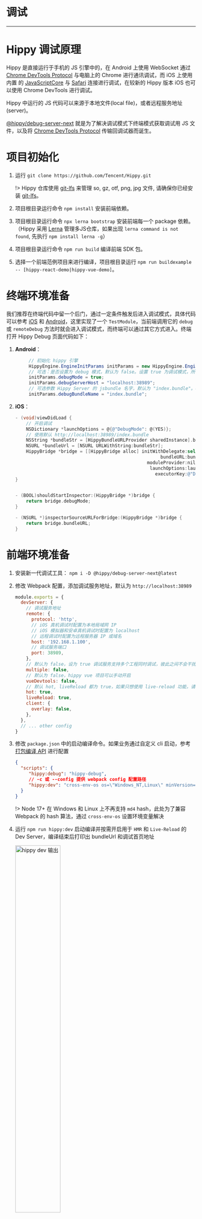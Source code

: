 # 调试

---

# Hippy 调试原理

Hippy 是直接运行于手机的 JS 引擎中的，在 Android 上使用 WebSocket 通过 [Chrome DevTools Protocol](//chromedevtools.github.io/devtools-protocol/) 与电脑上的 Chrome 进行通讯调试，而 iOS 上使用内置 的 [JavaScriptCore](//developer.apple.com/documentation/javascriptcore) 与 [Safari](//www.apple.com.cn/cn/safari/) 连接进行调试，在较新的 Hippy 版本 iOS 也可以使用 Chrome DevTools 进行调试。

Hippy 中运行的 JS 代码可以来源于本地文件(local file)，或者远程服务地址(server)。

[@hippy/debug-server-next](//www.npmjs.com/package/@hippy/debug-server-next) 就是为了解决调试模式下终端模式获取调试用 JS 文件，以及将 [Chrome DevTools Protocol](//chromedevtools.github.io/devtools-protocol/) 传输回调试器而诞生。

# 项目初始化

1. 运行 `git clone https://github.com/Tencent/Hippy.git`

   !> Hippy 仓库使用 [git-lfs](https://git-lfs.github.com/) 来管理 so, gz, otf, png, jpg 文件, 请确保你已经安装 [git-lfs](https://git-lfs.github.com/)。

2. 项目根目录运行命令 `npm install` 安装前端依赖。
3. 项目根目录运行命令 `npx lerna bootstrap` 安装前端每一个 package 依赖。（Hippy 采用 [Lerna](https://lerna.js.org/) 管理多JS仓库，如果出现 `lerna command is not found`, 先执行 `npm install lerna -g`）
4. 项目根目录运行命令 `npm run build` 编译前端 SDK 包。
5. 选择一个前端范例项目来进行编译，项目根目录运行 `npm run buildexample -- [hippy-react-demo|hippy-vue-demo]`。

# 终端环境准备

我们推荐在终端代码中留一个后门，通过一定条件触发后进入调试模式，具体代码可以参考 [iOS](//github.com/Tencent/Hippy/blob/master/examples/ios-demo/HippyDemo/TestModule.m#L60) 和 [Android](//github.com/Tencent/Hippy/blob/master/examples/android-demo/example/src/main/java/com/tencent/mtt/hippy/example/module/TestModule.java#L31)，这里实现了一个 `TestModule`，当前端调用它的 `debug` 或 `remoteDebug` 方法时就会进入调试模式，而终端可以通过其它方式进入。终端打开 Hippy Debug 页面代码如下：

1. **Android**：

   ```java
        // 初始化 hippy 引擎
        HippyEngine.EngineInitParams initParams = new HippyEngine.EngineInitParams();
        // 可选：是否设置为 debug 模式，默认为 false。设置 true 为调试模式，所有 jsbundle 都将从 debug server 上下载
        initParams.debugMode = true;
        initParams.debugServerHost = "localhost:38989";
        // 可选参数 Hippy Server 的 jsbundle 名字，默认为 "index.bundle"。debugMode = true 时有效
        initParams.debugBundleName = "index.bundle";
   ```

2. **iOS**：

   ```objective-c
   - (void)viewDidLoad {
       // 开启调试
       NSDictionary *launchOptions = @{@"DebugMode": @(YES)};
       // 使用默认 http://localhost:38989/index.bundle
       NSString *bundleStr = [HippyBundleURLProvider sharedInstance].bundleURLString;
       NSURL *bundleUrl = [NSURL URLWithString:bundleStr];
       HippyBridge *bridge = [[HippyBridge alloc] initWithDelegate:self
                                                         bundleURL:bundleUrl
                                                    moduleProvider:nil
                                                     launchOptions:launchOptions
                                                       executorKey:@"Demo"];
   }
   
   
   - (BOOL)shouldStartInspector:(HippyBridge *)bridge {
       return bridge.debugMode;
   }
   
   - (NSURL *)inspectorSourceURLForBridge:(HippyBridge *)bridge {
       return bridge.bundleURL;
   }
   ```

# 前端环境准备

1. 安装新一代调试工具： `npm i -D @hippy/debug-server-next@latest`
2. 修改 Webpack 配置，添加调试服务地址，默认为 `http://localhost:38989`

   ```javascript
   module.exports = {
     devServer: {
       // 调试服务地址
       remote: {
         protocol: 'http',
         // iOS 真机调试时配置为本地局域网 IP
         // iOS 模拟器和安卓真机调试时配置为 localhost
         // 远程调试时配置为远程服务器 IP 或域名
         host: '192.168.1.100',
         // 调试服务端口
         port: 38989,
       },
       // 默认为 false，设为 true 调试服务支持多个工程同时调试，彼此之间不会干扰
       multiple: false,
       // 默认为 false，hippy vue 项目可以手动开启
       vueDevtools: false,
       // 默认 hot, liveReload 都为 true，如果只想使用 live-reload 功能，请将 hot 设为 false，liveReload 设为 true
       hot: true,
       liveReload: true,
       client: {
         overlay: false,
       },
     },
     // ... other config
   }
   ```

3. 修改 `package.json` 中的启动编译命令。如果业务通过自定义 cli 启动，参考 [打包编译 API](#debug-server-api) 进行配置

   ```json
   {
     "scripts": {
        "hippy:debug": "hippy-debug",
        // -c 或 --config 提供 webpack config 配置路径
        "hippy:dev": "cross-env-os os=\"Windows_NT,Linux\" minVersion=17 NODE_OPTIONS=--openssl-legacy-provider hippy-dev -c ./scripts/hippy-webpack.dev.js"
     }  
   } 
   ```

   !> Node 17+ 在 Windows 和 Linux 上不再支持 `md4` hash，此处为了兼容 Webpack 的 hash 算法，通过 `cross-env-os` 设置环境变量解决

4. 运行 `npm run hippy:dev` 启动编译并按需开启用于 `HMR` 和 `Live-Reload` 的 Dev Server，编译结束后打印出 bundleUrl 和调试首页地址

   <img src="../assets/img/hippy-dev-output.png" alt="hippy dev 输出" width="50%" alt="编译输出">

5. <span id="config-bundle">粘贴 bundleUrl 并点击开始按钮</span>

    <img src="../assets/img/ios-remote-debug-config.png" alt="iOS 远程调试配置" width="40%">

6. 使用调试器开始调试
   - Safari DevTools：在 Mac 上打开 Safari 的开发菜单（`预置` -> `高级` -> `显示开发菜单`），然后按下图指引开始调试。Safari 调试器支持 iOS 设备，支持 `HMR & Live-Reload, Log, Sources, Memory` 等能力。
   
      <img src="../assets/img/safari-dev-process.png" alt="Safari 调试器" width="80%"/>
   
   - Chrome DevTools：访问第 4 步打印的调试首页地址开始调试。Chrome 调试器支持 Android & iOS 设备，支持 `HMR & Live-Reload, Elements, Log, Sources, Memory` 等能力。
      
      <img src="../assets/img/chrome-inspect.png" alt="Chrome 调试器" width="60%"/>
   
      如果不使用我们的调试主页，也可以主动在 `chrome://inspect` 打开 DevTools，首先确保 `Discover USB devices` 的复选框呈`未选中状态`，然后确保 `Discover network targets` 选中，并在右侧 `Configure` 按钮的弹窗中包含了 `localhost:38989` 调试服务地址，下方的 `Remote Target` 中应该会出现 `Hippy debug tools for V8` 字样，点击下方的 `inspect` 链接即可打开 Chrome 调试器。

   ![Chrome inspect](../assets/img/chrome-inspect-process.png)

# 调试 Javascript

尽管 Hippy 是前端框架，但依然运行在终端中，如果终端提供了后门可以直接链接调试服务，那可以直接用终端后门连接终端进行调试。

这里仅以官方范例为准，讲述如何进行调试。

!> 需要注意的是：官方范例为应用最新功能，将 `@hippy/react` 和 `@hippy/vue` 做了 [alias 到 packages 目录](https://github.com/Tencent/Hippy/blob/master/examples/hippy-react-demo/scripts/hippy-webpack.dev.js#L76)，如果调试官方范例，需要先在 Hippy 项目根目录下运行 ```npm run build``` 编译前端 SDK；或者删除范例的 `scripts` 目录中对 packages 的 alias。

## iOS

iOS 调试支持模拟器和真机两种方式，由于 JSBundle 和调试协议依赖网络传输，真机调试时需要确保手机与开发机在同一个局域网内，因此我们推荐使用模拟器调试。

### 模拟器调试

1. 点击 [Xcode on Mac AppStore](//apps.apple.com/cn/app/xcode/id497799835?l=en&mt=12) 下载安装 Xcode。
2. 使用 Xcode 打开[Hippy iOS 范例工程](//github.com/Tencent/Hippy/tree/master/examples/ios-demo) 中的 `HippyDemo.xcodeproj` 工程文件，并点击运行，正常情况下应该可以启动模拟器，并运行之前内置的 Hippy 前端代码。
3. 打开 `examples` 下的前端范例工程 [hippy-react-demo](//github.com/Tencent/Hippy/tree/master/examples/hippy-react-demo) 或者 [hippy-vue-demo](//github.com/Tencent/Hippy/tree/master/examples/hippy-vue-demo)，通过 `npm i` 安装完依赖之后，使用 `npm run hippy:dev` 启动编译和调试服务。
4. 回到模拟器，[粘贴 bundleUrl](guide/debug.md#config-bundle) 并启动调试
5. 当 JS 源码文件发生改动时，如已开启 HMR 或 Live-Reload，编译结束后会自动刷新；否则需要按 `Command + R` 或 `Command + D` 键调起 Reload 面板刷新

> 如果 `Command + D` 无法调起面板，可以点击 `Device` -> `Shake` 强制调起 Reload 面板

### 真机调试

1. **iOS 真机调试只支持 XCode 编译的 App，并且 iOS 设备上需要开启 JavaScript 调试和 Web 检查器选项**

   <img src="../assets/img/ios-safari-config.png" alt="safari 调试设置" width="60%" />
  
2. 确保 iOS 设备和调试服务处于同一局域网内
3. 编译 App，[粘贴 bundleUrl](guide/debug.md#config-bundle) 并启动调试

!> 注意：真机调试时必须保证开发机和手机处于同一局域网内，否则会加载 JSBundle 失败。以下两种情况都不是同一局域网：<br/>
&nbsp;&nbsp;(a) 开发机和手机分别连接不同的网络环境；<br/>
&nbsp;&nbsp;(b) 开发机连接网线，手机连接 WiFi。

## Android

Android 使用了 [adb](//developer.android.com/studio/command-line/adb) 的端口映射功能，解决了真机到开发机的通讯问题。由于 ARM 模拟器运行效率问题，更加推荐使用真机进行调试。

具体流程：

1. 下载安装 [Android Studio](//developer.android.com/studio)。
2. 通过 Android Studio 打开 [Hippy Android 范例工程](//github.com/Tencent/Hippy/tree/master/examples/android-demo)，当提示 ToolChain 需要更新时全部选择拒绝，安装好 SDK、NDK、和 cmake 3.6.4。
3. 通过数据线插上 Android 手机，并在 Android Studio 中点击运行，正常情况下手机应该已经运行起 `Hippy Demo` app。*编译如果出现问题请参考 [#39](//github.com/Tencent/Hippy/issues/39)*。
4. 回到手机上，首先确保手机的 `USB 调试模式` 已经打开 -- 一般在关于手机页面里连续点击 `Build` 可以进入`开发者模式`，再进入`开发者模式`界面后打开 `USB 调试模式`。
5. 执行 `adb reverse --remove-all && adb reverse tcp:38989 tcp:38989` 确保 38389 端口不被占用。
6. 打开前端范例工程 [hippy-react-demo](//github.com/Tencent/Hippy/tree/master/examples/hippy-react-demo) 或者 [hippy-vue-demo](//github.com/Tencent/Hippy/tree/master/examples/hippy-vue-demo)，通过 `npm i` 安装完依赖之后，使用 `npm run hippy:dev` 启动编译和调试服务。
7. 回到手机上，[粘贴 bundleUrl](guide/debug.md#config-bundle) 并启动调试
8. 当 JS 源码文件发生改动时，如已开启 HMR 或 Live-Reload，编译结束后会自动刷新；否则需要按 `Command + R` 或 `Command + D` 键调起 Reload 面板刷新

# Elements 可视化审查

> Android SDK 最低支持版本 2.9.0<br/>
> iOS SDK 最低支持版本 2.11.5

Hippy 实现了节点和属性从前端到终端的映射，可以在 Chrome DevTools 上进行 Elements 的可视化检查。

<video width="80%" controls preload="none">
  <source src="../assets/img/elements-inspect.webm" type="video/webm">
  Elements 可视化审查示例(您的浏览器不支持webm视频格式)
</video>

<br />
<br />

# HMR & Live-Reload 能力

> 最低支持版本 2.12.0

[hippy-react-demo 配置脚本](//github.com/Tencent/Hippy/blob/master/examples/hippy-react-demo/scripts/hippy-webpack.dev.js)

[hippy-vue-demo 配置脚本](//github.com/Tencent/Hippy/blob/master/examples/hippy-vue-demo/scripts/hippy-webpack.dev.js)

<img src="../assets/img/hmr.gif" alt="HMR preview" width="80%" />
<br />
<br />

!> 请勿在生产环境引入 HMR 相关的配置

当开发者修改了前端代码后，我们可以通过 `Hot Module Replacement (HMR)` 保留状态刷新组件视图，或通过 `live-reload` 重载业务实例，步骤如下：

## Hippy-Vue

1. 安装热更新依赖

   ```bash
   npm i @hippy/vue@^2.12.0
   npm i -D @hippy/debug-server-next@latest @hippy/vue-loader @hippy/vue-css-loader
   ```

2. webpack 配置示例

   ```javascript
   const VueLoaderPlugin = require('@hippy/vue-loader/lib/plugin');
   const vueLoader = '@hippy/vue-loader';
 
   module.exports = {
    devServer: {
      // 默认 hot, liveReload 都为 true，如果只想使用 live-reload 功能，请将 hot 设为 false，liveReload 设为 true
      hot: true,
      liveReload: true,
      client: {
        // 暂不支持错误提示蒙层
        overlay: false,
      },
    },
    plugins: [
      new VueLoaderPlugin(),
      // add other plugin ...
    ],
    module: {
      rules: [
        {
          test: /\.vue$/,
          use: [
            vueLoader,
          ],
        },
      ],
      // add other loaders ...
    }
   }
   ```

3. package.json 配置：

   ```json
   {
     "scripts": {
        "hippy:debug": "hippy-debug",
         // -c 或 --config 提供 webpack config 配置路径
        "hippy:dev": "cross-env-os os=\"Windows_NT,Linux\" minVersion=17 NODE_OPTIONS=--openssl-legacy-provider hippy-dev -c ./scripts/hippy-webpack.dev.js"
     }  
   } 
   ```
  
4. 启动开发：`npm run hippy:dev`

5. **如果安卓设备断连，需要手动用 adb 转发端口：**`adb reverse tcp:38989 tcp:38989`。

6. iOS 的热更新：iOS 设备需要代理到开发机上，或处于同一网段，才能使用 HMR 能力。Webpack 配置修改如下所示，对于模拟器，本就和开发机处于同一网段，IP 写 `localhost` 就能访问到。
 
    ```javascript
    module.exports = {
      devServer: {
        host: '<your_ip_or_localhost_with_proxy>',
      },
    }
    ```


## Hippy-React

1. 安装热更新依赖

   ```bash
   npm i @hippy/react@^2.12.0
   npm i -D @hippy/debug-server-next@latest @hippy/hippy-react-refresh-webpack-plugin react-refresh
   ```

2. webpack 配置示例

   ```javascript
   const ReactRefreshWebpackPlugin = require('@hippy/hippy-react-refresh-webpack-plugin');
 
   module.exports = {
     devServer: {
       // 默认 hot, liveReload 都为 true，如果只想使用 live-reload 功能，请将 hot 设为 false，liveReload 设为 true
       hot: true,
       liveReload: true,
       client: {
         // 暂不支持错误提示蒙层
         overlay: false,
       },
     },
     plugins: [
       new ReactRefreshWebpackPlugin({
         // 暂不支持错误提示蒙层
         overlay: false,
       }),
     ],
     module: {
       rules: [
         {
           test: /\.(jsx?)$/,
           use: [
             {
               loader: 'babel-loader',
               options: {
                 sourceType: 'unambiguous',
                 presets: [
                  '@babel/preset-react',
                  [
                    '@babel/preset-env',
                    {
                      targets: {
                        chrome: 57,
                        ios: 9,
                      },
                    },
                  ],
                 ],
                 plugins: [
                   ['@babel/plugin-proposal-class-properties'],
                   ['@babel/plugin-proposal-decorators', { legacy: true }],
                   ['@babel/plugin-transform-runtime', { regenerator: true }],
                   // add react-refresh babel plugin
                   require.resolve('react-refresh/babel'),
                 ],
               },
             },
           ],
         },
       // other loader ...
       ],
     },
   };
   ```

3. package.json 配置：

   ```json
   {
      "scripts": {
        "hippy:debug": "hippy-debug",
        // -c 或 --config 提供 webpack config 配置路径
        "hippy:dev": "cross-env-os os=\"Windows_NT,Linux\" minVersion=17 NODE_OPTIONS=--openssl-legacy-provider hippy-dev -c ./scripts/hippy-webpack.dev.js"
      }
   }
   ```

4. 执行 `npm run hippy:dev` 命令。

5. **如果安卓设备断连，需要手动用adb转发端口：** `adb reverse tcp:38989 tcp:38989`。

6. iOS的热更新：iOS 设备需要代理到开发机上，或处于同一网段，才能使用 HMR 能力。Webpack 配置修改如下所示，对于模拟器，本就和开发机处于同一网段，IP 写 `localhost` 就能访问到。
 
    ```javascript
    module.exports = {
      devServer: {
        host: '<your_ip_or_localhost_with_proxy>',
      },
    }
    ```

# Vue Devtools

> 最低支持版本 2.13.7

支持调试 Vue 组件树、组件状态、路由、store、以及事件性能等

<video width="80%" controls preload="none">
 <source src="../assets/img/hippy-vue-devtools.webm" type="video/webm">
  Vue Devtools示例(您的浏览器不支持webm视频格式)
</video>

使用配置：

1. 安装 vue devtools 依赖：

   ```bash
   npm i @hippy/vue@^2.13.7 @hippy/vue-router@^2.13.7
   npm i @hippy/debug-server-next@latest -D
   ```

2. 开启 vue devtools

   ```js
   module.exports = {
    devServer: {
       remote: {
         protocol: 'https',
         host: 'devtools.qq.com',
         port: 443,
       },
      // 默认为 false，开启后将通过 remote 字段指定的远程调试服务分发 vue 调试指令
      vueDevtools: true
    },
   }
   ```

!> Vue Devtools 的配置会在业务运行时中注入调试代码，可能会有一定的性能影响，请勿在生产环境引入。

# React Devtools

> 客户端最低支持版本 2.13.7<br />
> 前端最低支持版本 2.14.0

支持调试 React 组件树、组件状态、路由以及性能等

<video width="80%" controls preload="none" preload="none">
 <source src="../assets/img/hippy-react-devtools.webm" type="video/webm">
  React Devtools示例(您的浏览器不支持webm视频格式)
</video>

使用配置：

1. 安装 react devtools 依赖：

   ```bash
   npm i @hippy/react@^2.14.0
   npm i @hippy/debug-server-next@latest -D
   ```

2. 开启 react devtools

   ```js
   module.exports = {
    devServer: {
       remote: {
         protocol: 'https',
         host: 'devtools.qq.com',
         port: 443,
       },
      // 默认为 false，开启后将通过 remote 字段指定的远程调试服务分发 react 调试指令
      reactDevtools: true
    },
    module: {
      rules: [
        {
          test: /\.(jsx?)$/,
          // 必须添加下面这一行，让 babel 忽略 react-devtools 插件
          exclude: /@hippy\/hippy-react-devtools-plugin/,
          use: [
            {
              loader: 'babel-loader',
              options: {
                sourceType: 'unambiguous',
                presets: [
                  '@babel/preset-react',
                  [
                    '@babel/preset-env',
                    {
                      targets: {
                        chrome: 57,
                        ios: 9,
                      },
                    },
                  ],
                ],
                plugins: [
                  ['@babel/plugin-proposal-class-properties'],
                  ['@babel/plugin-proposal-decorators', { legacy: true }],
                  ['@babel/plugin-transform-runtime', { regenerator: true }],
                  require.resolve('react-refresh/babel'),
                ],
              },
            },
          ],
        },
      ],
    },
   }
   ```

!> React Devtools 的配置会在业务运行时中注入调试代码，可能会有一定的性能影响，请勿在生产环境引入。

# 打包编译 API

`@hippy/debug-server-next` 除了提供 bin 命令 `hippy-debug` 和 `hippy-dev` 进行调试构建，还提供了<span id="debug-server-api">接口供自定义的 CLI 工具封装时调用</span>，使用方法如下：

```javascript
const { webpack } = require('@hippy/debug-server-next');

// 开始 webpack 编译，支持 HMR 等能力
webpack(webpackConfig, (err, stats) => {
  // 处理 webpack 打包回调信息
});
```

# 远程调试

本地调试存在两个痛点：

   1. 无法覆盖所有机型，测试反馈的问题难以定位；
   2. 无法摆脱数据线的束缚。

那么这些场景我们可以考虑使用远程调试，效果预览：

<video width="80%" controls preload="none">
  <source src="../assets/img/remote-debug-demo.webm" type="video/webm">
  远程调试实例(您的浏览器不支持webm视频格式)
</video>


## 前端接入配置

1. 安装新一代调试工具： `npm i -D @hippy/debug-server-next@latest`

2. 修改 Webpack 配置，添加 `remote` 字段来配置编译产物上传地址和调试服务地址（默认为 http://127.0.0.1:38989 ）。考虑到安全因素，官方不提供公网的远程调试服务，你需要自己[私有化部署](https://github.com/hippy-contrib/debug-server-next/blob/main/doc/deploy.md)。

   ```js
   module.exports = {
     devServer: {
       // 远程调试地址，需要配置为你的私有化调试服务地址
       remote: {
         protocol: 'https',
         host: 'devtools.qq.com',
         port: 443,
         // 配置宿主 App 扫码加载的 scheme，如无需扫码，可不配置
         qrcode: (bundleUrl) => {
           // 必须指定业务 bundleName
           const bundleName = 'QQGroupGameRank';
           return `mqqapi://hippy/remoteDebug?bundleName=${bundleName}&bundleUrl=${encodeURIComponent(bundleUrl)}`;
         }
       },
       client: {
         overlay: false,
       },
     },
     // other config ...
   }
   ```

   !> 配置远程调试时编译产物将上传远端，并在调试结束后删除。为以防万一，请确保代码中不含敏感信息（如密钥等）。

   !> 远程调试时，`publicPath` 将被设为 `${protocol}://${host}:${port}/<hash>/`，以区分不同的业务。

   !> [业务加载远程 js bundle 分包时](guide/dynamic-import.md#remote-bundle)，如未配置 `customChunkPath`，将默认使用 `publicPath` 的地址，请确保远程分包也同时上传到调试服务器。

3. 启动编译：`npm run hippy:dev`，编译结束后将打印调试信息：

   <img src="../assets/img/remote-debug-webpack-output.png" width="80%" />

   其中打印三个字段表示：

   - bundleUrl：远程调试的 JSBundle 地址，填入宿主 App 接入的 `remoteServerUrl` 字段中
   - debug page：PC 端调试首页
   - bundleUrl scheme：宿主 App 扫码的 scheme


## 宿主 App 接入配置

宿主 App 设置 debugMode 为 true，并把前端 webpack 生成远程无线调试的 bundleUrl 传入，推荐宿主使用输入框或扫描二维码的方式传入。

1. **Android**：

   ```java
    // 初始化 hippy 引擎
    HippyEngine.EngineInitParams initParams = new HippyEngine.EngineInitParams();
    initParams.debugMode = true;
    initParams.remoteServerUrl = "";  // 远程调试 bundleUrl
   ```

2. **iOS**：

   ```objective-c
   - (void)viewDidLoad {
       // 开启调试
       NSDictionary *launchOptions = @{@"DebugMode": @(YES)};
       NSString *bundleStr = "";  // 远程调试 bundleUrl
       NSURL *bundleUrl = [NSURL URLWithString:bundleStr];
       HippyBridge *bridge = [[HippyBridge alloc] initWithDelegate:self
                                                         bundleURL:bundleUrl
                                                    moduleProvider:nil
                                                     launchOptions:launchOptions
                                                       executorKey:@"Demo"];
   }
   
   - (BOOL)shouldStartInspector:(HippyBridge *)bridge {
       return bridge.debugMode;
   }
   
   - (NSURL *)inspectorSourceURLForBridge:(HippyBridge *)bridge {
       return bridge.bundleURL;
   }
   ```

## 远程调试支持能力列表

> 最低支持版本 2.13.1

|  平台   | HMR & Live-Reload | React Devtools | Vue Devtools | Elements | Log | Sources | Memory |
|:-------:|:---:|:-------:| :-: | :-: |:---:|:------:|:------:|
| Android |  ✅  |    ✅    |    ✅    |    ✅    |  ✅  |   ✅    |   ✅    |
|   iOS   |  ✅  |    ✅    |    ✅    |    ✅    |  ❌  |   ❌    |   ❌    |

<br />
<br />

# 框架日志输出

无论是 hippy-react 还是 hippy-vue 都将和终端通讯的信息进行输出，包含了前终端的节点操作、事件收发。这些日志对于业务调试其实很有帮助，可以让开发了解到前端框架是如何将代码转译成终端可以理解的语法。当遇到问题时应先检查框架通信日志，基本可以定位到大部分问题。

如果需要关闭日志，可以在 hippy-react 的 `new Hippy` 启动参数中增加 `silent: true`，或者 hippy-vue 项目的入口文件中，开启 `Vue.config.silent = true;`。

<img src="../assets/img/inspectDebugInfo.png" alt="Communication Info" width="60%"/>
